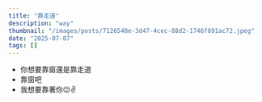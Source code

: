 ```yaml
---
title: "靠走道"
description: "way"
thumbnail: "/images/posts/7126548e-3d47-4cec-88d2-1746f891ac72.jpeg"
date: "2025-07-07"
tags: []
---
```

- 你想要靠窗還是靠走道
- 靠窗吧
- 我想要靠著你😔✌️
